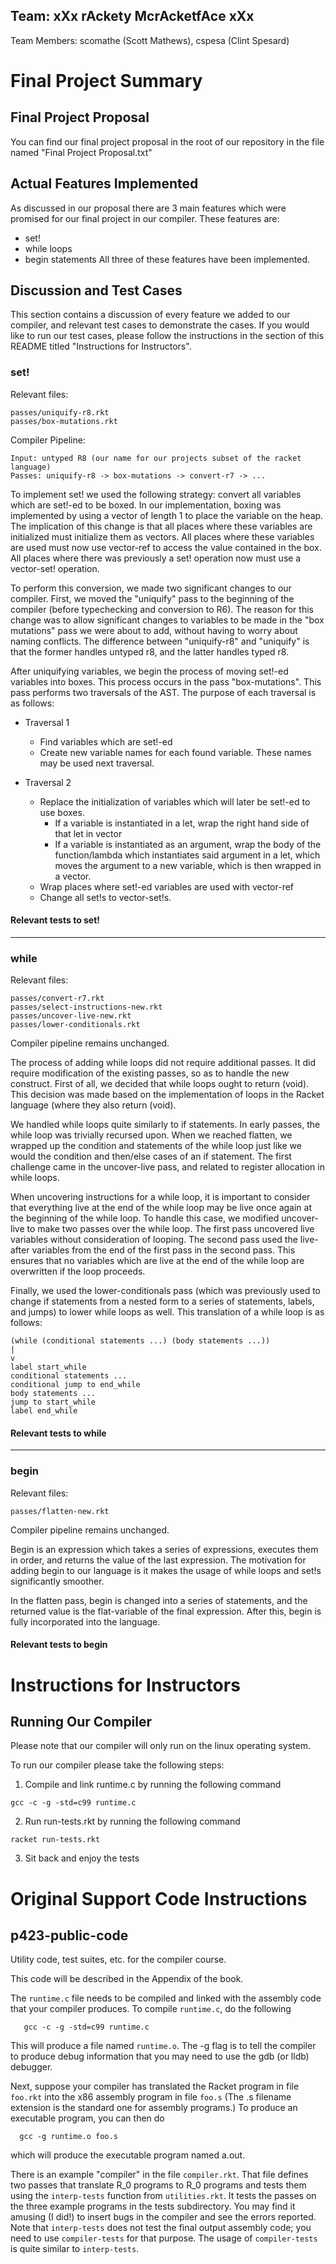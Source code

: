 Team: xXx rAckety McrAcketfAce xXx
----------------------------------

Team Members: scomathe (Scott Mathews), cspesa (Clint Spesard)

Final Project Summary
=====================
## Final Project Proposal

You can find our final project proposal in the root of our repository 
in the file named "Final Project Proposal.txt"

## Actual Features Implemented

As discussed in our proposal there are 3 main features which were promised
for our final project in our compiler. These features are:
* set!
* while loops
* begin statements
All three of these features have been implemented.

## Discussion and Test Cases

This section contains a discussion of every feature we added to our compiler,
and relevant test cases to demonstrate the cases. If you would like to run
our test cases, please follow the instructions in the section of this README
titled "Instructions for Instructors".

### set!

Relevant files:
```
passes/uniquify-r8.rkt
passes/box-mutations.rkt
```

Compiler Pipeline:
```
Input: untyped R8 (our name for our projects subset of the racket language)
Passes: uniquify-r8 -> box-mutations -> convert-r7 -> ...
```

To implement set! we used the following strategy: convert all variables which
are set!-ed to be boxed. In our implementation, boxing was implemented by using
a vector of length 1 to place the variable on the heap. The implication of
this change is that all places where these variables are initialized must initialize
them as vectors. All places where these variables are used must now use vector-ref
to access the value contained in the box. All places where there was previously
a set! operation now must use a vector-set! operation.

To perform this conversion, we made two significant changes to our compiler. First,
we moved the "uniquify" pass to the beginning of the compiler (before typechecking
and conversion to R6). The reason for this change was to allow significant changes
to variables to be made in the "box mutations" pass we were about to add, without
having to worry about naming conflicts. The difference between "uniquify-r8" and
"uniquify" is that the former handles untyped r8, and the latter handles typed r8.

After uniquifying variables, we begin the process of moving set!-ed variables
into boxes. This process occurs in the pass "box-mutations". This pass performs
two traversals of the AST. The purpose of each traversal is as follows:
* Traversal 1
  * Find variables which are set!-ed
  * Create new variable names for each found variable. These names may be used next traversal.

* Traversal 2
  * Replace the initialization of variables which will later be set!-ed to use boxes.
    * If a variable is instantiated in a let, wrap the right hand side of that let in vector
    * If a variable is instantiated as an argument, wrap the body of the function/lambda which instantiates said argument in a let, which moves the argument to a new variable, which is then wrapped in a vector.
  * Wrap places where set!-ed variables are used with vector-ref
  * Change all set!s to vector-set!s.

#### Relevant tests to set!

---

### while

Relevant files:
```
passes/convert-r7.rkt
passes/select-instructions-new.rkt
passes/uncover-live-new.rkt
passes/lower-conditionals.rkt
```

Compiler pipeline remains unchanged.

The process of adding while loops did not require additional passes. It did require modification of the
existing passes, so as to handle the new construct. First of all, we decided that while loops ought to
return (void). This decision was made based on the implementation of loops in the Racket language (where
they also return (void).

We handled while loops quite similarly to if statements. In early passes, the while loop was trivially recursed
upon. When we reached flatten, we wrapped up the condition and statements of the while loop just like we would
the condition and then/else cases of an if statement. The first challenge came in the uncover-live pass, and
related to register allocation in while loops.

When uncovering instructions for a while loop, it is important to consider that everything live at the end of
the while loop may be live once again at the beginning of the while loop. To handle this case, we modified
uncover-live to make two passes over the while loop. The first pass uncovered live variables without consideration
of looping. The second pass used the live-after variables from the end of the first pass in the second pass. This
ensures that no variables which are live at the end of the while loop are overwritten if the loop proceeds.

Finally, we used the lower-conditionals pass (which was previously used to change if statements from a nested form
to a series of statements, labels, and jumps) to lower while loops as well. This translation of a while loop is as
follows:
```racket
(while (conditional statements ...) (body statements ...)) 
|
v
label start_while
conditional statements ...
conditional jump to end_while
body statements ...
jump to start_while
label end_while
```

#### Relevant tests to while

---

### begin

Relevant files:
```
passes/flatten-new.rkt
```

Compiler pipeline remains unchanged.

Begin is an expression which takes a series of expressions, executes them in order, and returns the value 
of the last expression. The motivation for adding begin to our language is it makes the usage of while loops
and set!s significantly smoother.

In the flatten pass, begin is changed into a series of statements, and the returned value is the flat-variable
of the final expression. After this, begin is fully incorporated into the language.

#### Relevant tests to begin


Instructions for Instructors
============================
## Running Our Compiler

Please note that our compiler will only run on the linux operating system.

To run our compiler please take the following steps:

1. Compile and link runtime.c by running the following command

```
gcc -c -g -std=c99 runtime.c
```

2. Run run-tests.rkt by running the following command

```
racket run-tests.rkt
```

3. Sit back and enjoy the tests


Original Support Code Instructions
==================================
## p423-public-code
Utility code, test suites, etc. for the compiler course.

This code will be described in the Appendix of the book.

The `runtime.c` file needs to be compiled and linked with the assembly
code that your compiler produces. To compile `runtime.c`, do the
following
```
   gcc -c -g -std=c99 runtime.c
```
This will produce a file named `runtime.o`. The -g flag is to tell the
compiler to produce debug information that you may need to use
the gdb (or lldb) debugger.

Next, suppose your compiler has translated the Racket program in file
`foo.rkt` into the x86 assembly program in file `foo.s` (The .s filename
extension is the standard one for assembly programs.) To produce
an executable program, you can then do
```
  gcc -g runtime.o foo.s
```
which will produce the executable program named a.out.

There is an example "compiler" in the file `compiler.rkt`.  That
file defines two passes that translate R_0 programs to R_0 programs
and tests them using the `interp-tests` function from `utilities.rkt`. It
tests the passes on the three example programs in the tests
subdirectory. You may find it amusing (I did!) to insert bugs in the
compiler and see the errors reported. Note that `interp-tests` does not
test the final output assembly code; you need to use `compiler-tests`
for that purpose. The usage of `compiler-tests` is quite similar to
`interp-tests`.

